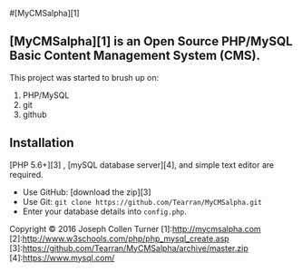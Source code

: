 #[MyCMSalpha][1]

**[MyCMSalpha][1]** is an Open Source PHP/MySQL Basic Content Management System (CMS).
 --------------
This project was started to brush up on:
  1. PHP/MySQL
  2. git
  3. github

 ## Installation

[PHP 5.6+][3] , [mySQL database server][4], and simple text editor are required.

  * Use GitHub: [download the zip][3]
  * Use Git: `git clone https://github.com/Tearran/MyCMSalpha.git`
  * Enter your database details into `config.php`.

 
 
 Copyright © 2016 Joseph Collen Turner
 [1]:http://mycmsalpha.com
 [2]:http://www.w3schools.com/php/php_mysql_create.asp
 [3]:https://github.com/Tearran/MyCMSalpha/archive/master.zip
 [4]:https://www.mysql.com/
